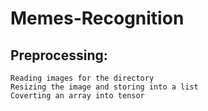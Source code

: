 # Memes-Recognition

## Preprocessing:
    Reading images for the directory
    Resizing the image and storing into a list
    Coverting an array into tensor
